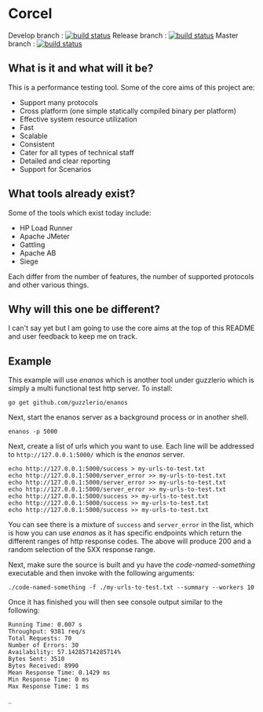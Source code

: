 # Corcel

Develop branch : [![build status](http://ci.guzzler.io/ci/projects/1/status.png?ref=develop)](http://ci.guzzler.io/ci/projects/1?ref=develop)
Release branch : [![build status](http://ci.guzzler.io/ci/projects/1/status.png?ref=release)](http://ci.guzzler.io/ci/projects/1?ref=release)
Master branch   : [![build status](http://ci.guzzler.io/ci/projects/1/status.png?ref=master)](http://ci.guzzler.io/ci/projects/1?ref=master)

## What is it and what will it be?

This is a performance testing tool.  Some of the core aims of this project are:

 - Support many protocols
 - Cross platform (one simple statically compiled binary per platform)
 - Effective system resource utilization
 - Fast
 - Scalable
 - Consistent
 - Cater for all types of technical staff
 - Detailed and clear reporting
 - Support for Scenarios

## What tools already exist?

Some of the tools which exist today include:

 - HP Load Runner
 - Apache JMeter
 - Gattling
 - Apache AB
 - Siege

Each differ from the number of features, the number of supported protocols and other various things. 

## Why will this one be different?

I can't say yet but I am going to use the core aims at the top of this README and user feedback to keep me on track.

## Example

This example will use *enanos* which is another tool under guzzlerio which is simply a multi functional test http server.  To install:

```shell
go get github.com/guzzlerio/enanos
```

Next, start the enanos server as a background process or in another shell.

```shell
enanos -p 5000
```

Next, create a list of urls which you want to use.  Each line will be addressed to `http://127.0.0.1:5000/` which is the *enanos* server.  

```shell
echo http://127.0.0.1:5000/success > my-urls-to-test.txt
echo http://127.0.0.1:5000/server_error >> my-urls-to-test.txt
echo http://127.0.0.1:5000/server_error >> my-urls-to-test.txt
echo http://127.0.0.1:5000/server_error >> my-urls-to-test.txt
echo http://127.0.0.1:5000/success >> my-urls-to-test.txt
echo http://127.0.0.1:5000/success >> my-urls-to-test.txt
echo http://127.0.0.1:5000/success >> my-urls-to-test.txt
```

You can see there is a mixture of `success` and `server_error` in the list, which is how you can use *enanos* as it has specific endpoints which return the different ranges of http response codes.  The above will produce 200 and a random selection of the 5XX response range.

Next, make sure the source is built and yu have the *code-named-something* executable and then invoke with the following arguments:

```shell
./code-named-something -f ./my-urls-to-test.txt --summary --workers 10
```

Once it has finished you will then see console output similar to the following:

```shell
Running Time: 0.007 s
Throughput: 9381 req/s
Total Requests: 70
Number of Errors: 30
Availability: 57.14285714285714%
Bytes Sent: 3510
Bytes Received: 8990
Mean Response Time: 0.1429 ms
Min Response Time: 0 ms
Max Response Time: 1 ms
```

```
_
```

